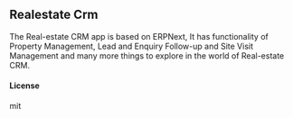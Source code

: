 ## Realestate Crm

The Real-estate CRM app is based on ERPNext, It has functionality of Property Management, Lead and Enquiry Follow-up and Site Visit Management and many more things to explore in the world of Real-estate CRM.

#### License

mit